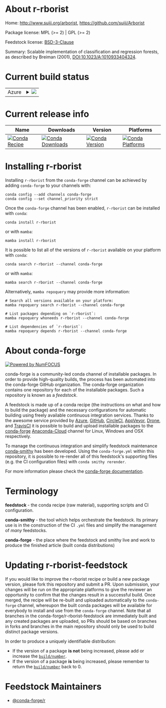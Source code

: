 About r-rborist
===============

Home: http://www.suiji.org/arborist, https://github.com/suiji/Arborist

Package license: MPL (>= 2) | GPL (>= 2)

Feedstock license: [BSD-3-Clause](https://github.com/conda-forge/r-rborist-feedstock/blob/main/LICENSE.txt)

Summary: Scalable implementation of classification and regression forests, as described by Breiman (2001), <DOI:10.1023/A:1010933404324>.

Current build status
====================


<table>
    
  <tr>
    <td>Azure</td>
    <td>
      <details>
        <summary>
          <a href="https://dev.azure.com/conda-forge/feedstock-builds/_build/latest?definitionId=8941&branchName=main">
            <img src="https://dev.azure.com/conda-forge/feedstock-builds/_apis/build/status/r-rborist-feedstock?branchName=main">
          </a>
        </summary>
        <table>
          <thead><tr><th>Variant</th><th>Status</th></tr></thead>
          <tbody><tr>
              <td>linux_64_r_base4.1</td>
              <td>
                <a href="https://dev.azure.com/conda-forge/feedstock-builds/_build/latest?definitionId=8941&branchName=main">
                  <img src="https://dev.azure.com/conda-forge/feedstock-builds/_apis/build/status/r-rborist-feedstock?branchName=main&jobName=linux&configuration=linux_64_r_base4.1" alt="variant">
                </a>
              </td>
            </tr><tr>
              <td>linux_64_r_base4.2</td>
              <td>
                <a href="https://dev.azure.com/conda-forge/feedstock-builds/_build/latest?definitionId=8941&branchName=main">
                  <img src="https://dev.azure.com/conda-forge/feedstock-builds/_apis/build/status/r-rborist-feedstock?branchName=main&jobName=linux&configuration=linux_64_r_base4.2" alt="variant">
                </a>
              </td>
            </tr><tr>
              <td>osx_64_r_base4.1</td>
              <td>
                <a href="https://dev.azure.com/conda-forge/feedstock-builds/_build/latest?definitionId=8941&branchName=main">
                  <img src="https://dev.azure.com/conda-forge/feedstock-builds/_apis/build/status/r-rborist-feedstock?branchName=main&jobName=osx&configuration=osx_64_r_base4.1" alt="variant">
                </a>
              </td>
            </tr><tr>
              <td>osx_64_r_base4.2</td>
              <td>
                <a href="https://dev.azure.com/conda-forge/feedstock-builds/_build/latest?definitionId=8941&branchName=main">
                  <img src="https://dev.azure.com/conda-forge/feedstock-builds/_apis/build/status/r-rborist-feedstock?branchName=main&jobName=osx&configuration=osx_64_r_base4.2" alt="variant">
                </a>
              </td>
            </tr>
          </tbody>
        </table>
      </details>
    </td>
  </tr>
</table>

Current release info
====================

| Name | Downloads | Version | Platforms |
| --- | --- | --- | --- |
| [![Conda Recipe](https://img.shields.io/badge/recipe-r--rborist-green.svg)](https://anaconda.org/conda-forge/r-rborist) | [![Conda Downloads](https://img.shields.io/conda/dn/conda-forge/r-rborist.svg)](https://anaconda.org/conda-forge/r-rborist) | [![Conda Version](https://img.shields.io/conda/vn/conda-forge/r-rborist.svg)](https://anaconda.org/conda-forge/r-rborist) | [![Conda Platforms](https://img.shields.io/conda/pn/conda-forge/r-rborist.svg)](https://anaconda.org/conda-forge/r-rborist) |

Installing r-rborist
====================

Installing `r-rborist` from the `conda-forge` channel can be achieved by adding `conda-forge` to your channels with:

```
conda config --add channels conda-forge
conda config --set channel_priority strict
```

Once the `conda-forge` channel has been enabled, `r-rborist` can be installed with `conda`:

```
conda install r-rborist
```

or with `mamba`:

```
mamba install r-rborist
```

It is possible to list all of the versions of `r-rborist` available on your platform with `conda`:

```
conda search r-rborist --channel conda-forge
```

or with `mamba`:

```
mamba search r-rborist --channel conda-forge
```

Alternatively, `mamba repoquery` may provide more information:

```
# Search all versions available on your platform:
mamba repoquery search r-rborist --channel conda-forge

# List packages depending on `r-rborist`:
mamba repoquery whoneeds r-rborist --channel conda-forge

# List dependencies of `r-rborist`:
mamba repoquery depends r-rborist --channel conda-forge
```


About conda-forge
=================

[![Powered by
NumFOCUS](https://img.shields.io/badge/powered%20by-NumFOCUS-orange.svg?style=flat&colorA=E1523D&colorB=007D8A)](https://numfocus.org)

conda-forge is a community-led conda channel of installable packages.
In order to provide high-quality builds, the process has been automated into the
conda-forge GitHub organization. The conda-forge organization contains one repository
for each of the installable packages. Such a repository is known as a *feedstock*.

A feedstock is made up of a conda recipe (the instructions on what and how to build
the package) and the necessary configurations for automatic building using freely
available continuous integration services. Thanks to the awesome service provided by
[Azure](https://azure.microsoft.com/en-us/services/devops/), [GitHub](https://github.com/),
[CircleCI](https://circleci.com/), [AppVeyor](https://www.appveyor.com/),
[Drone](https://cloud.drone.io/welcome), and [TravisCI](https://travis-ci.com/)
it is possible to build and upload installable packages to the
[conda-forge](https://anaconda.org/conda-forge) [Anaconda-Cloud](https://anaconda.org/)
channel for Linux, Windows and OSX respectively.

To manage the continuous integration and simplify feedstock maintenance
[conda-smithy](https://github.com/conda-forge/conda-smithy) has been developed.
Using the ``conda-forge.yml`` within this repository, it is possible to re-render all of
this feedstock's supporting files (e.g. the CI configuration files) with ``conda smithy rerender``.

For more information please check the [conda-forge documentation](https://conda-forge.org/docs/).

Terminology
===========

**feedstock** - the conda recipe (raw material), supporting scripts and CI configuration.

**conda-smithy** - the tool which helps orchestrate the feedstock.
                   Its primary use is in the construction of the CI ``.yml`` files
                   and simplify the management of *many* feedstocks.

**conda-forge** - the place where the feedstock and smithy live and work to
                  produce the finished article (built conda distributions)


Updating r-rborist-feedstock
============================

If you would like to improve the r-rborist recipe or build a new
package version, please fork this repository and submit a PR. Upon submission,
your changes will be run on the appropriate platforms to give the reviewer an
opportunity to confirm that the changes result in a successful build. Once
merged, the recipe will be re-built and uploaded automatically to the
`conda-forge` channel, whereupon the built conda packages will be available for
everybody to install and use from the `conda-forge` channel.
Note that all branches in the conda-forge/r-rborist-feedstock are
immediately built and any created packages are uploaded, so PRs should be based
on branches in forks and branches in the main repository should only be used to
build distinct package versions.

In order to produce a uniquely identifiable distribution:
 * If the version of a package **is not** being increased, please add or increase
   the [``build/number``](https://docs.conda.io/projects/conda-build/en/latest/resources/define-metadata.html#build-number-and-string).
 * If the version of a package **is** being increased, please remember to return
   the [``build/number``](https://docs.conda.io/projects/conda-build/en/latest/resources/define-metadata.html#build-number-and-string)
   back to 0.

Feedstock Maintainers
=====================

* [@conda-forge/r](https://github.com/conda-forge/r/)

